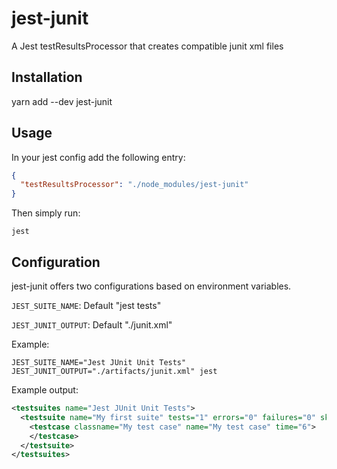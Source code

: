 # jest-junit
A Jest testResultsProcessor that creates compatible junit xml files

## Installation
yarn add --dev jest-junit

## Usage
In your jest config add the following entry:
```JSON
{
  "testResultsProcessor": "./node_modules/jest-junit"
}
```

Then simply run:

```shell
jest
```

## Configuration

jest-junit offers two configurations based on environment variables.

```JEST_SUITE_NAME```: Default "jest tests"

```JEST_JUNIT_OUTPUT```: Default "./junit.xml"

Example:

```shell
JEST_SUITE_NAME="Jest JUnit Unit Tests" JEST_JUNIT_OUTPUT="./artifacts/junit.xml" jest
```

Example output:
```xml
<testsuites name="Jest JUnit Unit Tests">
  <testsuite name="My first suite" tests="1" errors="0" failures="0" skipped="0" timestamp="2016-11-19T01:37:20" time="0.105">
    <testcase classname="My test case" name="My test case" time="6">
    </testcase>
  </testsuite>
</testsuites>
```
